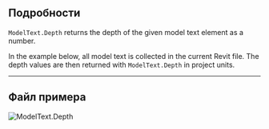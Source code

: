 ## Подробности
`ModelText.Depth` returns the depth of the given model text element as a number.

In the example below, all model text is collected in the current Revit file. The depth values are then returned with `ModelText.Depth` in project units.
___
## Файл примера

![ModelText.Depth](./Revit.Elements.ModelText.Depth_img.jpg)
